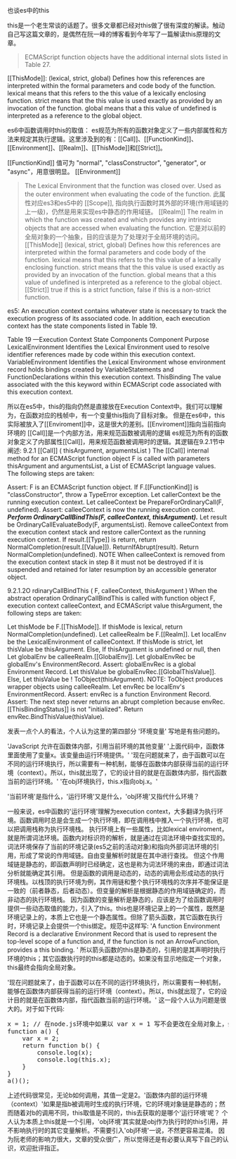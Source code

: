 也谈es中的this

this是一个老生常谈的话题了。很多文章都已经对this做了很有深度的解读。触动自己写这篇文章的，是偶然在阮一峰的博客看到今年写了一篇解读this原理的文章。



> ECMAScript function objects have the additional internal slots listed in Table 27.

[[ThisMode]]: (lexical, strict, global)
Defines how this references are interpreted within the formal parameters and code body of the function. lexical means that this refers to the this value of a lexically enclosing function. strict means that the this value is used exactly as provided by an invocation of the function. global means that a this value of undefined is interpreted as a reference to the global object.


es6中函数调用时this的取值：
es规范为所有的函数对象定义了一些内部属性和方法来规定其执行逻辑。这里涉及到的有：[[Call]]、[[FunctionKind]]、[[Environment]]、[[Realm]]、[[ThisMode]]和[[Strict]]。

[[FunctionKind]]
值可为 "normal", "classConstructor", "generator", or "async"，用意很明显。
[[Environment]]
> The Lexical Environment that the function was closed over. Used as the outer environment when evaluating the code of the function.
此属性对应es3和es5中的 [[Scope]], 指向执行函数时其外部的环境(作用域链的上一级)，仍然是用来实现es中静态的作用域链。
[[Realm]]
> The realm in which the function was created and which provides any intrinsic objects that are accessed when evaluating the function.
它是对以前的全局对象的一个抽象，目的应该是为了处理对于全局环境的访问。
[[ThisMode]]
> (lexical, strict, global)
> Defines how this references are interpreted within the formal parameters and code body of the function. lexical means that this refers to the this value of a lexically enclosing function. strict means that the this value is used exactly as provided by an invocation of the function. global means that a this value of undefined is interpreted as a reference to the global object.
[[Strict]]
> true if this is a strict function, false if this is a non-strict function.

es5:
An execution context contains whatever state is necessary to track the execution progress of its associated code. In addition, each execution context has the state components listed in Table 19.

Table 19 —Execution Context State Components
Component	Purpose
LexicalEnvironment	Identifies the Lexical Environment used to resolve identifier references made by code within this execution context.
VariableEnvironment	Identifies the Lexical Environment whose environment record holds bindings created by VariableStatements and FunctionDeclarations within this execution context.
ThisBinding	The value associated with the this keyword within ECMAScript code associated with this execution context.

所以在es5中，this的指向仍然是直接放在Execution Context中。我们可以理解为，在函数对应的栈帧中，有一个变量this指向了目标对象。
但是在es6中，this实际被放入了[[Enviroment]]中，这是很大的差别。[[Enviroment]]指向当前指向环境的
[[Call]]是一个内部方法，用来规范函数被调用的逻辑
es规范为所有的函数对象定义了内部属性[[Call]]，用来规范函数被调用时的逻辑。其逻辑在9.2.1节中阐述:
9.2.1 [[Call]] ( thisArgument, argumentsList )
The [[Call]] internal method for an ECMAScript function object F is called with parameters thisArgument and argumentsList, a List of ECMAScript language values. The following steps are taken:

Assert: F is an ECMAScript function object.
If F.[[FunctionKind]] is "classConstructor", throw a TypeError exception.
Let callerContext be the running execution context.
Let calleeContext be PrepareForOrdinaryCall(F, undefined).
Assert: calleeContext is now the running execution context.
***Perform OrdinaryCallBindThis(F, calleeContext, thisArgument).***
Let result be OrdinaryCallEvaluateBody(F, argumentsList).
Remove calleeContext from the execution context stack and restore callerContext as the running execution context.
If result.[[Type]] is return, return NormalCompletion(result.[[Value]]).
ReturnIfAbrupt(result).
Return NormalCompletion(undefined).
NOTE
When calleeContext is removed from the execution context stack in step 8 it must not be destroyed if it is suspended and retained for later resumption by an accessible generator object.


9.2.1.2O rdinaryCallBindThis ( F, calleeContext, thisArgument )
When the abstract operation OrdinaryCallBindThis is called with function object F, execution context calleeContext, and ECMAScript value thisArgument, the following steps are taken:

Let thisMode be F.[[ThisMode]].
If thisMode is lexical, return NormalCompletion(undefined).
Let calleeRealm be F.[[Realm]].
Let localEnv be the LexicalEnvironment of calleeContext.
If thisMode is strict, let thisValue be thisArgument.
Else,
If thisArgument is undefined or null, then
Let globalEnv be calleeRealm.[[GlobalEnv]].
Let globalEnvRec be globalEnv's EnvironmentRecord.
Assert: globalEnvRec is a global Environment Record.
Let thisValue be globalEnvRec.[[GlobalThisValue]].
Else,
Let thisValue be ! ToObject(thisArgument).
NOTE: ToObject produces wrapper objects using calleeRealm.
Let envRec be localEnv's EnvironmentRecord.
Assert: envRec is a function Environment Record.
Assert: The next step never returns an abrupt completion because envRec.[[ThisBindingStatus]] is not "initialized".
Return envRec.BindThisValue(thisValue).








发表一点个人的看法，个人认为这里的第四部分 '环境变量' 写地是有些问题的。

'JavaScript 允许在函数体内部，引用当前环境的其他变量'
'上面代码中，函数体里面使用了变量x。该变量由运行环境提供。'
'现在问题就来了，由于函数可以在不同的运行环境执行，所以需要有一种机制，能够在函数体内部获得当前的运行环境（context）。所以，this就出现了，它的设计目的就是在函数体内部，指代函数当前的运行环境。'
'在obj环境执行，this.x指向obj.x。'

'当前环境'是指什么，'运行环境'又是什么，'obj环境'又指代什么环境？

一般来说，es中函数的'运行环境'理解为execution context，大多翻译为执行环境。函数调用时总是会生成一个执行环境，即在调用栈中推入一个执行环境，也可以把调用栈称为执行环境栈。
执行环境上有一些属性，比如lexical enviroment，就是所谓词法环境。函数内对标识符的解析，就是通过在词法环境中查找实现的。词法环境保存了当前的环境记录(es5之前的活动对象)和指向外部词法环境的引用，形成了常说的作用域链。自由变量解析时就是在其中进行查找。
但这个作用域链是静态的，即函数声明时已经确定，这也是称为词法环境的来由，即通过词法分析就能确定其引用。
但是函数的调用是动态的，动态的调用会形成动态的执行环境栈。以栈顶的执行环境为例，其作用链和整个执行环境栈的次序并不能保证是一致的（前者静态，后者动态）。但变量的解析是根据静态的作用域链确定的，而非动态的执行环境栈。
因为函数的变量解析是静态的，应该是为了给函数调用时提供一些动态取值的能力，引入了this。this也是环境记录上的一个属性，既然是环境记录上的，本质上它也是一个静态属性。但除了箭头函数，其它函数在执行时，环境记录上会提供一个this绑定。规范中这样写: 'A function Environment Record is a declarative Environment Record that is used to represent the top-level scope of a function and, if the function is not an ArrowFunction, provides a this binding. '
所以箭头函数的this是静态的，引用的是其声明时执行环境的this；其它函数执行时的this都是动态的。如果没有显示地指定一个对象，this最终会指向全局对象。

'现在问题就来了，由于函数可以在不同的运行环境执行，所以需要有一种机制，能够在函数体内部获得当前的运行环境（context）。所以，this就出现了，它的设计目的就是在函数体内部，指代函数当前的运行环境。'
这一段个人认为问题是很大的。对于如下代码:
<pre>
x = 1; // 在node.js环境中如果以 var x = 1 写不会更改在全局对象上，会是undefined；不加 var 就会更改在全局对象上
function a() {
    var x = 2;
    return function b() {
        console.log(x);
        console.log(this.x);
    }
} 
a()();
</pre>
上述代码很常见，无论b如何调用，其值一定是2。'函数体内部的运行环境（context）'如果是指b被调用时生成的执行环境，它的环境对象链是静态的；然而随着对b的调用不同，this取值是不同的，this去获取的是哪个'运行环境'呢？
个人认为本质上this就是一个引用，'obj环境'其实就是obj作为执行时的this引用，并不影响执行时的其它变量解析。不需要引入'obj环境'一说，不然更容易混淆。
因为阮老师的影响力很大，文章的受众很广，所以觉得还是有必要认真写下自己的认识，欢迎批评指正。